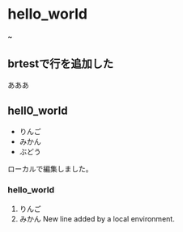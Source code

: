 # hello_world
~
## brtestで行を追加した
あああ
## hell0_world

- りんご
- みかん
- ぶどう

ローカルで編集しました。

### hello_world

1. りんご
2. みかん
 New line added by a local environment.
